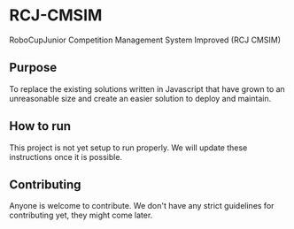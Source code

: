 # RCJ-CMSIM
RoboCupJunior Competition Management System Improved (RCJ CMSIM) 


## Purpose
To replace the existing solutions written in Javascript that have grown to an unreasonable size and create an easier
solution to deploy and maintain.


## How to run
This project is not yet setup to run properly. We will update these instructions once it is possible.

## Contributing
Anyone is welcome to contribute. We don't have any strict guidelines for contributing yet, they might come later.
